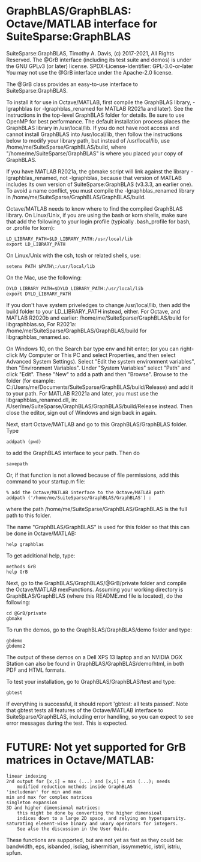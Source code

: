 # GraphBLAS/GraphBLAS: Octave/MATLAB interface for SuiteSparse:GraphBLAS

SuiteSparse:GraphBLAS, Timothy A. Davis, (c) 2017-2021, All Rights Reserved.
The @GrB interface (including its test suite and demos) is under the GNU
GPLv3 (or later) license.
SPDX-License-Identifier: GPL-3.0-or-later
You may not use the @GrB interface under the Apache-2.0 license.

The @GrB class provides an easy-to-use interface to SuiteSparse:GraphBLAS.

To install it for use in Octave/MATLAB, first compile the GraphBLAS library,
-lgraphblas (or -lgraphblas_renamed for MATLAB R2021a and later).  See the
instructions in the top-level GraphBLAS folder for details.  Be sure to use
OpenMP for best performance.  The default installation process places the
GraphBLAS library in /usr/local/lib.  If you do not have root access and cannot
install GraphBLAS into /usr/local/lib, then follow the instructions below to
modify your library path, but instead of /usr/local/lib, use
/home/me/SuiteSparse/GraphBLAS/build, where "/home/me/SuiteSparse/GraphBLAS" is
where you placed your copy of GraphBLAS.

If you have MATLAB R2021a, the gbmake script will link against the library
-lgraphblas_renamed, not -lgraphblas, because that version of MATLAB includes
its own version of SuiteSparse:GraphBLAS (v3.3.3, an earlier one).  To avoid a
name conflict, you must compile the -lgraphblas_renamed library in
/home/me/SuiteSparse/GraphBLAS/GraphBLAS/build.

Octave/MATLAB needs to know where to find the compiled GraphBLAS library.  On
Linux/Unix, if you are using the bash or korn shells, make sure that add the
following to your login profile (typically .bash_profile for bash, or .profile
for korn):

    LD_LIBRARY_PATH=$LD_LIBRARY_PATH:/usr/local/lib
    export LD_LIBRARY_PATH

On Linux/Unix with the csh, tcsh or related shells, use:

    setenv PATH $PATH\:/usr/local/lib

On the Mac, use the following:

    DYLD_LIBRARY_PATH=$DYLD_LIBRARY_PATH:/usr/local/lib
    export DYLD_LIBRARY_PATH

If you don't have system priveledges to change /usr/local/lib, then add the
build folder to your LD_LIBRARY_PATH instead, either.  For Octave, and MATLAB
R2020b and earlier: /home/me/SuiteSparse/GraphBLAS/build for libgraphblas.so,
For R2021a:  /home/me/SuiteSparse/GraphBLAS/GraphBLAS/build for
libgraphblas_renamed.so.

On Windows 10, on the Search bar type env and hit enter; (or you can
right-click My Computer or This PC and select Properties, and then select
Advanced System Settings).  Select "Edit the system environment variables",
then "Environment Variables".  Under "System Variables" select "Path" and click
"Edit".  These "New" to add a path and then "Browse".  Browse to the folder
(for example: C:/Users/me/Documents/SuiteSparse/GraphBLAS/build/Release) and
add it to your path.  For MATLAB R2021a and later, you must use the
libgraphblas_renamed.dll, in:
/User/me/SuiteSparse/GraphBLAS/GraphBLAS/build/Release instead.  Then close the
editor, sign out of Windows and sign back in again.

Next, start Octave/MATLAB and go to this GraphBLAS/GraphBLAS folder.  Type

    addpath (pwd)

to add the GraphBLAS interface to your path.  Then do

    savepath

Or, if that function is not allowed because of file permissions, add this
command to your startup.m file:

    % add the Octave/MATLAB interface to the Octave/MATLAB path
    addpath ('/home/me/SuiteSparse/GraphBLAS/GraphBLAS') :

where the path /home/me/SuiteSparse/GraphBLAS/GraphBLAS is the full path to
this folder.

The name "GraphBLAS/GraphBLAS" is used for this folder so that this can be done
in Octave/MATLAB:

    help graphblas

To get additional help, type:

    methods GrB
    help GrB

Next, go to the GraphBLAS/GraphBLAS/@GrB/private folder and compile the
Octave/MATLAB mexFunctions.  Assuming your working directory is
GraphBLAS/GraphBLAS (where this README.md file is located), do the following:

    cd @GrB/private
    gbmake

To run the demos, go to the GraphBLAS/GraphBLAS/demo folder and type:

    gbdemo
    gbdemo2

The output of these demos on a Dell XPS 13 laptop and an NVIDIA DGX Station can
also be found in GraphBLAS/GraphBLAS/demo/html, in both PDF and HTML formats.

To test your installation, go to GraphBLAS/GraphBLAS/test and type:

    gbtest

If everything is successful, it should report 'gbtest: all tests passed'.  Note
that gbtest tests all features of the Octave/MATLAB interface to
SuiteSparse/GraphBLAS, including error handling, so you can expect to see error
messages during the test.  This is expected.

# FUTURE: Not yet supported for GrB matrices in Octave/MATLAB:

    linear indexing
    2nd output for [x,i] = max (...) and [x,i] = min (...); needs
        modified reduction methods inside GraphBLAS
    'includenan' for min and max
    min and max for complex matrices
    singleton expansion
    3D and higher dimensional matrices:
        this might be done by converting the higher dimensioal
        indices down to a large 2D space, and relying on hypersparsity.
    saturating element-wise binary and unary operators for integers.
        See also the discussion in the User Guide.

These functions are supported, but are not yet as fast as they could be:
bandwidth, eps, isbanded, isdiag, ishermitian, issymmetric, istril, istriu,
spfun.

